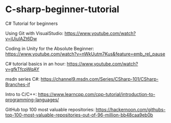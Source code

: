 # C-sharp-beginner-tutorial
C# Tutorial for beginners

Using Git with VisualStudio: https://www.youtube.com/watch?v=jUiuIAZt6Dw

Coding in Unity for the Absolute Beginner: https://www.youtube.com/watch?v=nWkUutm7Kus&feature=emb_rel_pause

C# tutorial basics in an hour: https://www.youtube.com/watch?v=gfkTfcpWqAY

msdn series C#: https://channel9.msdn.com/Series/CSharp-101/CSharp-Branches-if

Intro to C/C++: https://www.learncpp.com/cpp-tutorial/introduction-to-programming-languages/

GitHub top 100 most valuable repositories: https://hackernoon.com/githubs-top-100-most-valuable-repositories-out-of-96-million-bb48caa9eb0b

